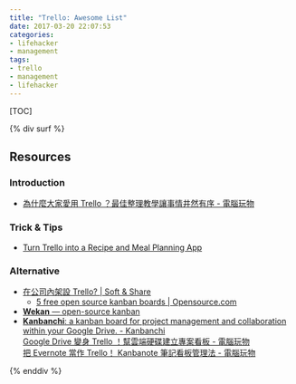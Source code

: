 ```yaml
---
title: "Trello: Awesome List"
date: 2017-03-20 22:07:53
categories:
- lifehacker
- management
tags:
- trello
- management
- lifehacker
---
```


[TOC]

<!-- more -->


{% div surf %}

Resources
---------

### Introduction ##

-   [為什麼大家愛用 Trello ？最佳整理教學讓事情井然有序 - 電腦玩物](http://goo.gl/U5azq6)

### Trick & Tips ###

-   [Turn Trello into a Recipe and Meal Planning App](http://goo.gl/xug5cJ)

### Alternative ###

-   [在公司內架設 Trello? | Soft & Share](https://goo.gl/1MgoYg)
    -   [5 free open source kanban boards | Opensource.com](https://goo.gl/0nPT24)
-   [__Wekan__ — open-source kanban](https://goo.gl/k40KFN)
-   [__Kanbanchi__: a kanban board for project management and collaboration within your Google Drive. - Kanbanchi](http://www.kanbanchi.com/)  
    [Google Drive 變身 Trello ！幫雲端硬碟建立專案看板 - 電腦玩物](http://goo.gl/GiQ7BD)  
    [把 Evernote 當作 Trello！ Kanbanote 筆記看板管理法 - 電腦玩物](http://goo.gl/vdVqgP)

{% enddiv %}
